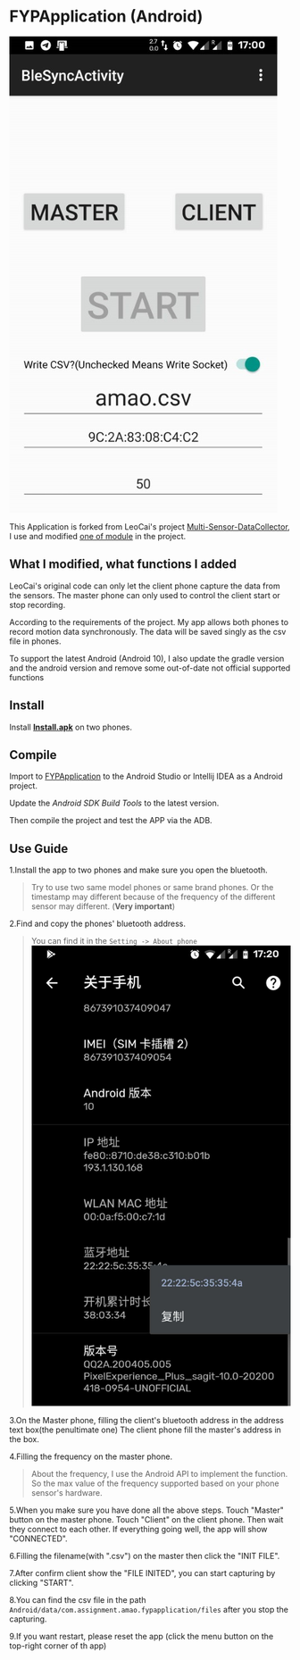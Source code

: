 # FYPApplication (Android)

![App Screenshot](./App.jpg)

This Application is forked from LeoCai's project [Multi-Sensor-DataCollector](https://github.com/LeoCai/Multi-Sensor-DataCollector),
I use and modified [one of module](https://github.com/LeoCai/Multi-Sensor-DataCollector/tree/master/multi_sensor_collector) 
in the project.

## What I modified, what functions I added

LeoCai's original code can only let the client phone capture the data from the 
sensors. The master phone can only used to control the client start or stop recording.

According to the requirements of the project. My app allows both phones to record motion data synchronously.
The data will be saved singly as the csv file in phones.

To support the latest Android (Android 10), I also update the gradle version and the android version and remove some out-of-date not official supported functions

## Install

Install [**Install.apk**](./Install.apk) on two phones.

## Compile

Import to [FYPApplication](./FYPApplication) to the Android Studio or Intellij IDEA as a Android project.

Update the *Android SDK Build Tools* to the latest version.

Then compile the project and test the APP via the ADB.

## Use Guide

1.Install the app to two phones and make sure you open the bluetooth.
> Try to use two same model phones or same brand phones.
> Or the timestamp may different because of the frequency of 
> the different sensor may different. (**Very important**)

2.Find and copy the phones' bluetooth address.
> You can find it in the `Setting -> About phone`
![bluetooth address](./bluetooth%20address.jpg)

3.On the Master phone, filling the client's bluetooth address in the address text box(the penultimate one)
The client phone fill the master's address in the box.

4.Filling the frequency on the master phone.
> About the frequency, I use the Android API to implement the function. So 
> the max value of the frequency supported based on your phone sensor's hardware.

5.When you make sure you have done all the above steps. Touch "Master" button on the master phone.
Touch "Client" on the client phone. Then wait they connect to each other. If everything going well,
the app will show "CONNECTED".

6.Filling the filename(with ".csv") on the master then click the "INIT FILE".

7.After confirm client show the "FILE INITED", you can start capturing by clicking "START".

8.You can find the csv file in the path `Android/data/com.assignment.amao.fypapplication/files` after you stop the capturing.

9.If you want restart, please reset the app (click the menu button on the top-right corner of th app)
